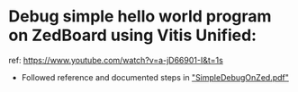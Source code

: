  

 

 # Debug simple hello world program on ZedBoard using Vitis Unified:

 ref: https://www.youtube.com/watch?v=a-jD66901-I&t=1s


 - Followed reference and documented steps in ["SimpleDebugOnZed.pdf"](SimpleDebugOnZed.pdf)



